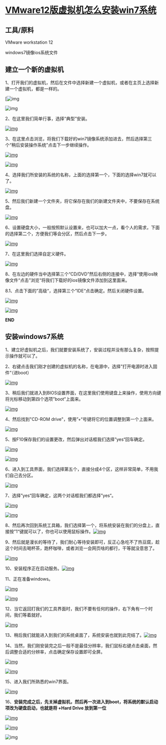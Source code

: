# [**VMware12版虚拟机怎么安装win7系统**](https://www.cnblogs.com/Yimi/p/5899060.html)

## **工具/原料**

 

VMware workstation 12

windows7镜像ios系统文件

 

## **建立一个新的虚拟机**

 

1、打开我们的虚拟机，然后在文件中选择新建一个虚拟机，或者在主页上选择新建一个虚拟机，都是一样的。

[![img](assets/wps1.jpg)

 

![img](assets/wps2.jpg) 

2、在这里我们简单行事，选择“典型”安装。

[![img](assets/wps3.jpg)](http://jingyan.baidu.com/album/cd4c29791fcf1b756e6e6034.html?picindex=4)

3、在这里点击浏览，将我们下载好的win7镜像系统添加进去，然后选择第三个“稍后安装操作系统”点击下一步继续操作。

[![img](assets/wps4.jpg)](http://jingyan.baidu.com/album/cd4c29791fcf1b756e6e6034.html?picindex=5)

 

[![img](assets/wps5.jpg)](http://jingyan.baidu.com/album/cd4c29791fcf1b756e6e6034.html?picindex=6)

4、选择我们所安装的系统的名称，上面的选择第一个，下面的选择win7就可以了。

[![img](assets/wps6.jpg)](http://jingyan.baidu.com/album/cd4c29791fcf1b756e6e6034.html?picindex=7)

5、然后我们新建一个文件夹，将它保存在我们的新建文件夹中，不要保存在系统盘。

[![img](assets/wps7.jpg)](http://jingyan.baidu.com/album/cd4c29791fcf1b756e6e6034.html?picindex=8)

6、设置硬盘大小，一般按照默认设置来，也可以加大一点，看个人的需求，下面的选择第二个，方便我们等会分区，然后点击下一步。

[![img](assets/wps8.jpg)](http://jingyan.baidu.com/album/cd4c29791fcf1b756e6e6034.html?picindex=9)

7、在这里我们选择自定义硬件。

[![img](assets/wps9.jpg)](http://jingyan.baidu.com/album/cd4c29791fcf1b756e6e6034.html?picindex=10)

 

8、在左边的硬件当中选择第三个“CD/DVD”然后右侧的连接中，选择“使用ios映像文件“点击”浏览“将我们下载好的ios镜像文件添加到这里面来。

8.1、点击下面的”高级“，选择第三个”IDE“点击确定。然后关闭硬件设置。

[![img](assets/wps10.jpg)](http://jingyan.baidu.com/album/cd4c29791fcf1b756e6e6034.html?picindex=11)

[![img](assets/wps11.jpg)](http://jingyan.baidu.com/album/cd4c29791fcf1b756e6e6034.html?picindex=12)

**END**

 

## **安装windows7系统**

1、建立好虚拟机之后，我们就要安装系统了，安装过程并没有那么复杂，按照提示操作就可以了。

2、右键点击我们刚才创建的虚拟机的名称，在电源中，选择”打开电源时进入固件“（进boot）

[![img](assets/wps12.jpg)](http://jingyan.baidu.com/album/cd4c29791fcf1b756e6e6034.html?picindex=13)

3、稍后我们就进入到BIOS设置界面，在这里我们使用键盘上来操作，使用方向键将光标移动到第四个选项”boot“上面来。

[![img](assets/wps13.jpg)](http://jingyan.baidu.com/album/cd4c29791fcf1b756e6e6034.html?picindex=14)

 

4、然后找到"CD-ROM drive"，使用”+“号键将它的位置调整到第一个上面来。

[![img](assets/wps14.jpg)](http://jingyan.baidu.com/album/cd4c29791fcf1b756e6e6034.html?picindex=15)

 

5、按F10保存我们的设置更改，然后弹出对话框我们选择”yes“回车确定。

[![img](assets/wps15.jpg)](http://jingyan.baidu.com/album/cd4c29791fcf1b756e6e6034.html?picindex=16)

[![img](assets/wps16.jpg)](http://jingyan.baidu.com/album/cd4c29791fcf1b756e6e6034.html?picindex=17)

 

6、进入到工具界面，我们选择第五个，直接分成4个区，这样非常简单，不用我们自己去分区。

[![img](assets/wps17.jpg)](http://jingyan.baidu.com/album/cd4c29791fcf1b756e6e6034.html?picindex=18)

 

7、选择”yes“回车确定，这两个对话框我们都选择”yes“。

[![img](assets/wps18.jpg)](http://jingyan.baidu.com/album/cd4c29791fcf1b756e6e6034.html?picindex=19)

[![img](assets/wps19.jpg)](http://jingyan.baidu.com/album/cd4c29791fcf1b756e6e6034.html?picindex=20)

8、然后再次回到系统工具箱，我们选择第一个，将系统安装在我们的分盘上，直接按”1“键就可以了，你也可以使用鼠标操作。[![img](assets/wps20.jpg)](http://jingyan.baidu.com/album/cd4c29791fcf1b756e6e6034.html?picindex=21)

9、然后就是漫长的等待了，我们耐心等待安装即可，反正心急吃不了热豆腐，趁这个时间去喝杯茶，跑杯咖啡，或者浏览一会网页啥的都行，干等就没意思了。

[![img](assets/wps21.jpg)](http://jingyan.baidu.com/album/cd4c29791fcf1b756e6e6034.html?picindex=22)

10、安装程序正在启动服务。[![img](assets/wps22.jpg)](http://jingyan.baidu.com/album/cd4c29791fcf1b756e6e6034.html?picindex=23)

11、正在准备windows。

[![img](assets/wps23.jpg)](http://jingyan.baidu.com/album/cd4c29791fcf1b756e6e6034.html?picindex=24)

[![img](assets/wps24.jpg)](http://jingyan.baidu.com/album/cd4c29791fcf1b756e6e6034.html?picindex=25)

12、当它返回打我们的工具界面时，我们不要有任何的操作，右下角有一个时间，我们等着就好。

[![img](assets/wps25.jpg)](http://jingyan.baidu.com/album/cd4c29791fcf1b756e6e6034.html?picindex=26)

 

13、稍后我们就能进入到我们的系统桌面了，系统安装也就到此完结了。[![img](assets/wps26.jpg)](http://jingyan.baidu.com/album/cd4c29791fcf1b756e6e6034.html?picindex=27)

14、当然，我们刚安装完之后一般不是最佳分辨率，我们鼠标右键点击桌面，然后调整合适的分辨率，点击确定保存设置即可全屏。

[![img](assets/wps27.jpg)](http://jingyan.baidu.com/album/cd4c29791fcf1b756e6e6034.html?picindex=28)

[![img](assets/wps28.jpg)](http://jingyan.baidu.com/album/cd4c29791fcf1b756e6e6034.html?picindex=29)

15、进入我们所熟悉的win7界面。

[![img](assets/wps29.jpg)](http://jingyan.baidu.com/album/cd4c29791fcf1b756e6e6034.html?picindex=30)

16、**安装完成之后，先关掉虚拟机，然后再一次进入到boot，将系统的默认启动项改为硬盘启动，也就是将 +Hard Drive 放到第一位**

[![img](assets/wps30.jpg)](http://jingyan.baidu.com/album/cd4c29791fcf1b756e6e6034.html?picindex=13)

[![img](assets/wps31.jpg)](http://jingyan.baidu.com/album/cd4c29791fcf1b756e6e6034.html?picindex=14)

 

![img](assets/wps32.jpg) 